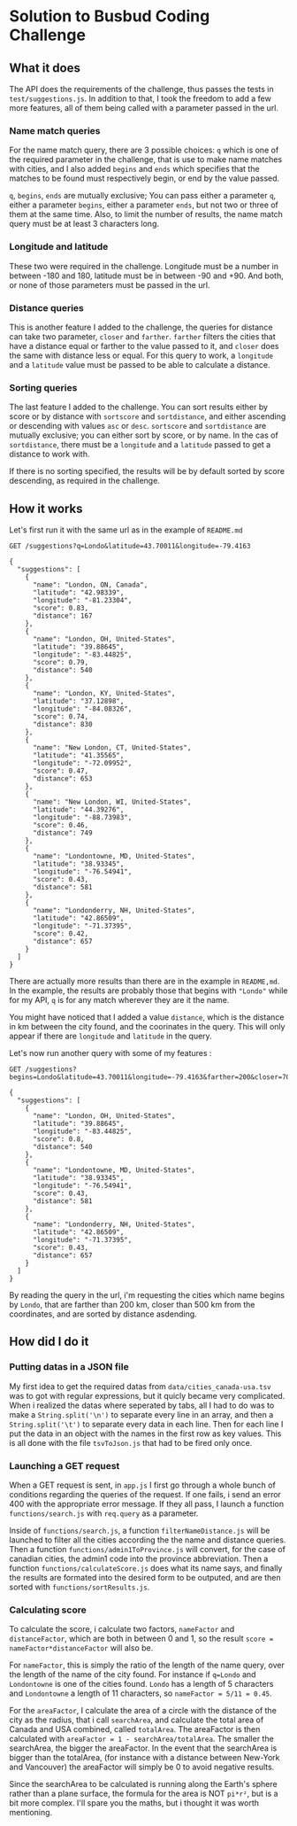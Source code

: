 # Solution to Busbud Coding Challenge

##  What it does

The API does the requirements of the challenge, thus passes the tests in `test/suggestions.js`. In addition to
that, I took the freedom to add a few more features, all of them being called with a parameter passed in the
url.

### Name match queries

For the name match query, there are 3 possible choices: `q` which is one of the required parameter in the
challenge, that is use to make name matches with cities, and I also added `begins` and `ends` which
specifies that the matches to be found must respectively begin, or end by the value passed.

`q`, `begins`, `ends` are mutually exclusive; You can pass either a parameter `q`, either a parameter
`begins`, either a parameter `ends`, but not two or three of them at the same time. Also, to limit the
number of results, the name match query must be at least 3 characters long.

### Longitude and latitude

These two were required in the challenge. Longitude must be a number in between -180 and 180,
latitude must be in between -90 and +90. And both, or none of those parameters must be passed
in the url.

### Distance queries

This is another feature I added to the challenge, the queries for distance can take two parameter,
`closer` and `farther`. `farther` filters the cities that have a distance equal or farther to the
value passed to it, and `closer` does the same with distance less or equal. For this query to work,
a `longitude` and a `latitude` value must be passed to be able to calculate a distance.

### Sorting queries

The last feature I added to the challenge. You can sort results either by score or by distance
with `sortscore` and `sortdistance`, and either ascending or descending with values `asc` or
`desc`. `sortscore` and `sortdistance` are mutually exclusive; you can either sort by score,
or by name. In the cas of `sortdistance`, there must be a `longitude` and a `latitude` passed
to get a distance to work with.

If there is no sorting specified, the results will be by default sorted by score descending, as
required in the challenge.


## How it works

Let's first run it with the same url as in the example of `README.md`

    GET /suggestions?q=Londo&latitude=43.70011&longitude=-79.4163

```
{
  "suggestions": [
    {
      "name": "London, ON, Canada",
      "latitude": "42.98339",
      "longitude": "-81.23304",
      "score": 0.83,
      "distance": 167
    },
    {
      "name": "London, OH, United-States",
      "latitude": "39.88645",
      "longitude": "-83.44825",
      "score": 0.79,
      "distance": 540
    },
    {
      "name": "London, KY, United-States",
      "latitude": "37.12898",
      "longitude": "-84.08326",
      "score": 0.74,
      "distance": 830
    },
    {
      "name": "New London, CT, United-States",
      "latitude": "41.35565",
      "longitude": "-72.09952",
      "score": 0.47,
      "distance": 653
    },
    {
      "name": "New London, WI, United-States",
      "latitude": "44.39276",
      "longitude": "-88.73983",
      "score": 0.46,
      "distance": 749
    },
    {
      "name": "Londontowne, MD, United-States",
      "latitude": "38.93345",
      "longitude": "-76.54941",
      "score": 0.43,
      "distance": 581
    },
    {
      "name": "Londonderry, NH, United-States",
      "latitude": "42.86509",
      "longitude": "-71.37395",
      "score": 0.42,
      "distance": 657
    }
  ]
}
```

There are actually more results than there are in the example in `README,md`. In the example,
the results are probably those that begins with `"Londo"` while for my API, `q` is for any
match wherever they are it the name.

You might have noticed that I added a value `distance`, which is the distance in km between
the city found, and the coorinates in the query. This will only appear if there are `longitude`
and `latitude` in the query.

Let's now run another query with some of my features :

    GET /suggestions?begins=Londo&latitude=43.70011&longitude=-79.4163&farther=200&closer=700&sortdistance=asc

```
{
  "suggestions": [
    {
      "name": "London, OH, United-States",
      "latitude": "39.88645",
      "longitude": "-83.44825",
      "score": 0.8,
      "distance": 540
    },
    {
      "name": "Londontowne, MD, United-States",
      "latitude": "38.93345",
      "longitude": "-76.54941",
      "score": 0.43,
      "distance": 581
    },
    {
      "name": "Londonderry, NH, United-States",
      "latitude": "42.86509",
      "longitude": "-71.37395",
      "score": 0.43,
      "distance": 657
    }
  ]
}
```

By reading the query in the url, i'm requesting the cities which name begins by `Londo`, that are farther
than 200 km, closer than 500 km from the coordinates, and are sorted by distance asdending.

##  How did I do it

### Putting datas in a JSON file

My first idea to get the required datas from `data/cities_canada-usa.tsv` was to got with regular expressions,
but it quicly became very complicated. When i realized the datas where seperated by tabs, all I had to do was
to make a `String.split('\n')` to separate every line in an array, and then a `String.split('\t')` to separate
every data in each line. Then for each line I put the data in an object with the names in the first row as
key values. This is all done with the file `tsvToJson.js` that had to be fired only once.

### Launching a GET request

When a GET request is sent, in `app.js` I first go through a whole bunch of conditions regarding the queries
of the request. If one fails, i send an error 400 with the appropriate error message. If they all pass, I launch
a function `functions/search.js` with `req.query` as a parameter.

Inside of `functions/search.js`, a function `filterNameDistance.js` will be launched to filter all the cities
according the the name and distance queries. Then a function `functions/admin1ToProvince.js` will convert, for
the case of canadian cities, the admin1 code into the province abbreviation. Then a function `functions/calculateScore.js`
does what its name says, and finally the results are formated into the desired form to be outputed, and are then sorted
with `functions/sortResults.js`.

### Calculating score

To calculate the score, i calculate two factors, `nameFactor` and `distanceFactor`, which are both in between 0 and
1, so the result `score = nameFactor*distanceFactor` will also be.

For `nameFactor`, this is simply the ratio of the length of the name query, over the length of the name of the city
found. For instance if `q=Londo` and `Londontowne` is one of the cities found. `Londo` has a length of 5 characters
and `Londontowne` a length of 11 characters, so `nameFactor = 5/11 = 0.45`.

For the `areaFactor`, I calculate the area of a circle with the distance of the city as the radius, that i call
`searchArea`, and calculate the total area of Canada and USA combined, called `totalArea`. The areaFactor is then
calculated with `areaFactor = 1 - searchArea/totalArea`. The smaller the searchArea, the bigger the areaFactor. In
the event that the searchArea is bigger than the totalArea, (for instance with a distance between New-York and Vancouver)
the areaFactor will simply be 0 to avoid negative results.

Since the searchArea to be calculated is running along the Earth's sphere rather than a plane surface, the formula for the
area is NOT `pi*r²`, but is a bit more complex. I'll spare you the maths, but i thought it was worth mentioning.
